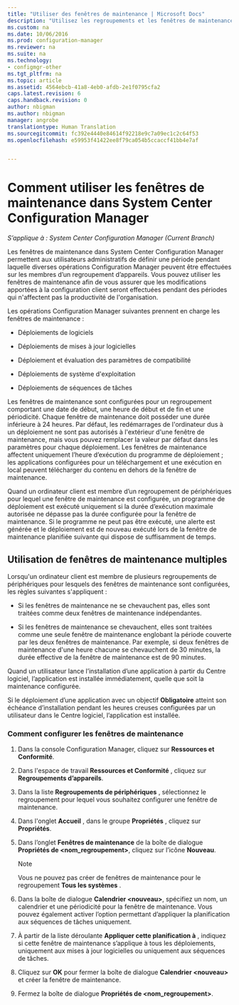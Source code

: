 ```yaml
---
title: "Utiliser des fenêtres de maintenance | Microsoft Docs"
description: "Utilisez les regroupements et les fenêtres de maintenance pour gérer efficacement les clients dans System Center Configuration Manager."
ms.custom: na
ms.date: 10/06/2016
ms.prod: configuration-manager
ms.reviewer: na
ms.suite: na
ms.technology:
- configmgr-other
ms.tgt_pltfrm: na
ms.topic: article
ms.assetid: 4564ebcb-41a8-4eb0-afdb-2e1f0795cfa2
caps.latest.revision: 6
caps.handback.revision: 0
author: nbigman
ms.author: nbigman
manager: angrobe
translationtype: Human Translation
ms.sourcegitcommit: fc392e4440e84614f92218e9c7a09ec1c2c64f53
ms.openlocfilehash: e59953f41422ee8f79ca054b5ccaccf41bb4e7af


---
```

# <a name="how-to-use-maintenance-windows-in-system-center-configuration-manager"></a>Comment utiliser les fenêtres de maintenance dans System Center Configuration Manager

*S’applique à : System Center Configuration Manager (Current Branch)*

Les fenêtres de maintenance dans System Center Configuration Manager permettent aux utilisateurs administratifs de définir une période pendant laquelle diverses opérations Configuration Manager peuvent être effectuées sur les membres d’un regroupement d’appareils. Vous pouvez utiliser les fenêtres de maintenance afin de vous assurer que les modifications apportées à la configuration client seront effectuées pendant des périodes qui n'affectent pas la productivité de l'organisation.  

 Les opérations Configuration Manager suivantes prennent en charge les fenêtres de maintenance :  

-   Déploiements de logiciels  

-   Déploiements de mises à jour logicielles  

-   Déploiement et évaluation des paramètres de compatibilité  

-   Déploiements de système d'exploitation  

-   Déploiements de séquences de tâches  

 Les fenêtres de maintenance sont configurées pour un regroupement comportant une date de début, une heure de début et de fin et une périodicité. Chaque fenêtre de maintenance doit posséder une durée inférieure à 24 heures. Par défaut, les redémarrages de l'ordinateur dus à un déploiement ne sont pas autorisés à l'extérieur d'une fenêtre de maintenance, mais vous pouvez remplacer la valeur par défaut dans les paramètres pour chaque déploiement. Les fenêtres de maintenance affectent uniquement l’heure d’exécution du programme de déploiement ; les applications configurées pour un téléchargement et une exécution en local peuvent télécharger du contenu en dehors de la fenêtre de maintenance.  

 Quand un ordinateur client est membre d’un regroupement de périphériques pour lequel une fenêtre de maintenance est configurée, un programme de déploiement est exécuté uniquement si la durée d’exécution maximale autorisée ne dépasse pas la durée configurée pour la fenêtre de maintenance. Si le programme ne peut pas être exécuté, une alerte est générée et le déploiement est de nouveau exécuté lors de la fenêtre de maintenance planifiée suivante qui dispose de suffisamment de temps.  

## <a name="using-multiple-maintenance-windows"></a>Utilisation de fenêtres de maintenance multiples  
 Lorsqu'un ordinateur client est membre de plusieurs regroupements de périphériques pour lesquels des fenêtres de maintenance sont configurées, les règles suivantes s'appliquent :  

-   Si les fenêtres de maintenance ne se chevauchent pas, elles sont traitées comme deux fenêtres de maintenance indépendantes.  

-   Si les fenêtres de maintenance se chevauchent, elles sont traitées comme une seule fenêtre de maintenance englobant la période couverte par les deux fenêtres de maintenance. Par exemple, si deux fenêtres de maintenance d'une heure chacune se chevauchent de 30 minutes, la durée effective de la fenêtre de maintenance est de 90 minutes.  

 Quand un utilisateur lance l’installation d’une application à partir du Centre logiciel, l’application est installée immédiatement, quelle que soit la maintenance configurée.  

 Si le déploiement d’une application avec un objectif **Obligatoire** atteint son échéance d’installation pendant les heures creuses configurées par un utilisateur dans le Centre logiciel, l’application est installée.  

### <a name="how-to-configure-maintenance-windows"></a>Comment configurer les fenêtres de maintenance  

1.  Dans la console Configuration Manager, cliquez sur **Ressources et Conformité**.  

2.  Dans l'espace de travail **Ressources et Conformité** , cliquez sur **Regroupements d’appareils**.  

3.  Dans la liste **Regroupements de périphériques** , sélectionnez le regroupement pour lequel vous souhaitez configurer une fenêtre de maintenance.  

4.  Dans l'onglet **Accueil** , dans le groupe **Propriétés** , cliquez sur **Propriétés**.  

5.  Dans l’onglet **Fenêtres de maintenance** de la boîte de dialogue **Propriétés de &lt;nom_regroupement\>**, cliquez sur l’icône **Nouveau**.  

    > [!NOTE]  
    >  Vous ne pouvez pas créer de fenêtres de maintenance pour le regroupement **Tous les systèmes** .  

6.  Dans la boîte de dialogue **Calendrier &lt;nouveau\>**, spécifiez un nom, un calendrier et une périodicité pour la fenêtre de maintenance. Vous pouvez également activer l’option permettant d’appliquer la planification aux séquences de tâches uniquement.  

7.  À partir de la liste déroulante **Appliquer cette planification à** , indiquez si cette fenêtre de maintenance s’applique à tous les déploiements, uniquement aux mises à jour logicielles ou uniquement aux séquences de tâches.  

8.  Cliquez sur **OK** pour fermer la boîte de dialogue **Calendrier &lt;nouveau\>** et créer la fenêtre de maintenance.  

9. Fermez la boîte de dialogue **Propriétés de &lt;nom_regroupement\>**.  



<!--HONumber=Dec16_HO3-->


